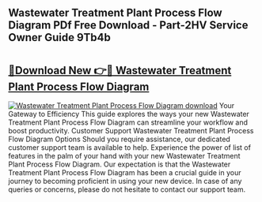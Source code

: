 ## Wastewater Treatment Plant Process Flow Diagram PDf Free Download - Part-2HV Service Owner Guide 9Tb4b

# <h2><a href="http://dfubvzr.blite.top/?on=Wastewater+Treatment+Plant+Process+Flow+Diagram">🔗Download New 👉🔴 Wastewater Treatment Plant Process Flow Diagram</a></h2>

[![Wastewater Treatment Plant Process Flow Diagram download](https://i.imgur.com/lujVjoI.png)](http://dfubvzr.blite.top/?on=Wastewater+Treatment+Plant+Process+Flow+Diagram)
Your Gateway to Efficiency This guide explores the ways your new Wastewater Treatment Plant Process Flow Diagram can streamline your workflow and boost productivity. Customer Support Wastewater Treatment Plant Process Flow Diagram Options Should you require assistance, our dedicated customer support team is available to help. Experience the power of list of features in the palm of your hand with your new Wastewater Treatment Plant Process Flow Diagram. Our expectation is that the Wastewater Treatment Plant Process Flow Diagram has been a crucial guide in your journey to becoming proficient in using your new device. In case of any queries or concerns, please do not hesitate to contact our support team.
